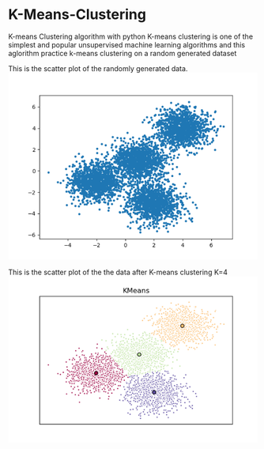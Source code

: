 # K-Means-Clustering
K-means Clustering algorithm with python 
K-means clustering is one of the simplest and popular unsupervised machine learning algorithms and 
this aglorithm practice k-means clustering on a random generated dataset

This is the scatter plot of the randomly generated data.
![alt text](https://github.com/AouinaOns/K-Means-Clustering/blob/master/Figure_RandomData.png)

This is the scatter plot of the  the data after K-means clustering  K=4
![alt text](https://github.com/AouinaOns/K-Means-Clustering/blob/master/Figure_2.png)
